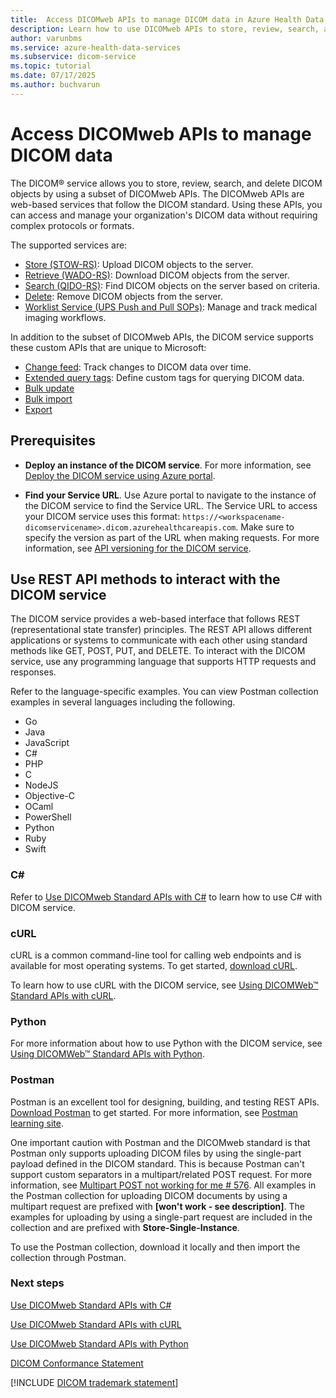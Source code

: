```yaml
---
title:  Access DICOMweb APIs to manage DICOM data in Azure Health Data Services
description: Learn how to use DICOMweb APIs to store, review, search, and delete DICOM objects. Learn how to use custom APIs to track changes and assign unique tags to DICOM data.
author: varunbms
ms.service: azure-health-data-services
ms.subservice: dicom-service
ms.topic: tutorial
ms.date: 07/17/2025
ms.author: buchvarun
---
```


# Access DICOMweb APIs to manage DICOM data

The DICOM&reg; service allows you to store, review, search, and delete DICOM objects by using a subset of DICOMweb APIs. The DICOMweb APIs are web-based services that follow the DICOM standard. Using these APIs, you can access and manage your organization's DICOM data without requiring complex protocols or formats.

The supported services are:

- [Store (STOW-RS)](dicom-services-conformance-statement-v2.md#store-stow-rs): Upload DICOM objects to the server.
- [Retrieve (WADO-RS)](dicom-services-conformance-statement-v2.md#retrieve-wado-rs): Download DICOM objects from the server.
- [Search (QIDO-RS)](dicom-services-conformance-statement-v2.md#search-qido-rs): Find DICOM objects on the server based on criteria.
- [Delete](dicom-services-conformance-statement-v2.md#delete): Remove DICOM objects from the server.
- [Worklist Service (UPS Push and Pull SOPs)](dicom-services-conformance-statement-v2.md#worklist-service-ups-rs): Manage and track medical imaging workflows.

In addition to the subset of DICOMweb APIs, the DICOM service supports these custom APIs that are unique to Microsoft:

- [Change feed](change-feed-overview.md): Track changes to DICOM data over time.
- [Extended query tags](dicom-extended-query-tags-overview.md): Define custom tags for querying DICOM data.
- [Bulk update](update-files.md)
- [Bulk import](import-files.md)
- [Export](export-dicom-files.md)

## Prerequisites

- **Deploy an instance of the DICOM service**. For more information, see [Deploy the DICOM service using Azure portal](deploy-dicom-services-in-azure.md).

- **Find your Service URL**. Use Azure portal to navigate to the instance of the DICOM service to find the Service URL. The Service URL to access your DICOM service uses this format: ```https://<workspacename-dicomservicename>.dicom.azurehealthcareapis.com```. Make sure to specify the version as part of the URL when making requests. For more information, see [API versioning for the DICOM service](api-versioning-dicom-service.md).

## Use REST API methods to interact with the DICOM service

The DICOM service provides a web-based interface that follows REST (representational state transfer) principles. The REST API allows different applications or systems to communicate with each other using standard methods like GET, POST, PUT, and DELETE. To interact with the DICOM service, use any programming language that supports HTTP requests and responses.

Refer to the language-specific examples. You can view Postman collection examples in several languages including the following.

- Go 
- Java 
- JavaScript 
- C# 
- PHP 
- C 
- NodeJS
- Objective-C
- OCaml
- PowerShell
- Python
- Ruby 
- Swift

### C#

Refer to [Use DICOMweb Standard APIs with C#](dicomweb-standard-apis-c-sharp.md) to learn how to use C# with DICOM service.

### cURL

cURL is a common command-line tool for calling web endpoints and is available for most operating systems. To get started, [download cURL](https://curl.haxx.se/download.html).

To learn how to use cURL with the DICOM service, see [Using DICOMWeb™ Standard APIs with cURL](dicomweb-standard-apis-curl.md).

### Python

For more information about how to use Python with the DICOM service, see [Using DICOMWeb™ Standard APIs with Python](dicomweb-standard-apis-python.md).

### Postman

Postman is an excellent tool for designing, building, and testing REST APIs. [Download Postman](https://www.postman.com/downloads/) to get started. For more information, see [Postman learning site](https://learning.postman.com/).

One important caution with Postman and the DICOMweb standard is that Postman only supports uploading DICOM files by using the single-part payload defined in the DICOM standard. This is because Postman can't support custom separators in a multipart/related POST request. For more information, see [Multipart POST not working for me # 576](https://github.com/postmanlabs/postman-app-support/issues/576). All examples in the Postman collection for uploading DICOM documents by using a multipart request are prefixed with **[won't work - see description]**. The examples for uploading by using a single-part request are included in the collection and are prefixed with **Store-Single-Instance**.

To use the Postman collection, download it locally and then import the collection through Postman.

### Next steps

[Use DICOMweb Standard APIs with C#](dicomweb-standard-apis-c-sharp.md)

[Use DICOMweb Standard APIs with cURL](dicomweb-standard-apis-curl.md)

[Use DICOMweb Standard APIs with Python](dicomweb-standard-apis-python.md)

[DICOM Conformance Statement](dicom-services-conformance-statement-v2.md)

[!INCLUDE [DICOM trademark statement](../includes/healthcare-apis-dicom-trademark.md)]
